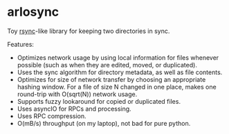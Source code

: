 arlosync
========

Toy [rsync](https://rsync.samba.org/~tridge/phd_thesis.pdf)-like library for keeping two directories in sync.

Features:

-	Optimizes network usage by using local information for files whenever possible (such as when they are edited, moved, or duplicated).
-	Uses the sync algorithm for directory metadata, as well as file contents.
-	Optimizes for size of network transfer by choosing an appropriate hashing window. For a file of size N changed in one place, makes one round-trip with O(sqrt(N)) network usage.
-	Supports fuzzy lookaround for copied or duplicated files.
-	Uses asyncIO for RPCs and processing.
-	Uses RPC compression.
-	O(mB/s) throughput (on my laptop), not bad for pure python.
